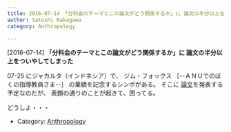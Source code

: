```yaml
---
title: 2016-07-14 「分科会のテーマとこの論文がどう関係するか」に 論文の半分以上をついやしてしまった
author: Satoshi Nakagawa
category: Anthropology

---
```


[2016-07-14] **「分科会のテーマとこの論文がどう関係するか」に 論文の半分以上をついやしてしまった** 

 07-25 にジャカルタ（インドネシア）で、
ジム・フォックス
［--ＡＮＵでのぼくの指導教員さま--］
の業績を記念するシンポがある。
そこに
[論文](/~satoshi/anthrop/works/paper-3/between.html)を発表する予定なのだが、
表題の通りのことが起きて、困ってる。

 どうしよ・・・

- Category: [Anthropology](https://merapano.github.io/categories.html#Anthropology)


